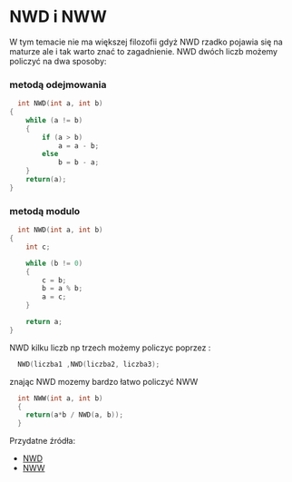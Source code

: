 
# NWD i NWW

W tym temacie nie ma większej filozofii gdyż NWD rzadko pojawia się na maturze ale i tak warto znać to zagadnienie.
NWD dwóch liczb możemy policzyć na dwa sposoby:
### metodą odejmowania

```c++
  int NWD(int a, int b)
{
	while (a != b) 
	{
		if (a > b)
			a = a - b;
		else
			b = b - a;
	}
	return(a);
}
```
 ### metodą modulo 
 

```c++
  int NWD(int a, int b) 
{
	int c;

	while (b != 0)
	{
		c = b;
		b = a % b;
		a = c;
	}

	return a;
}
```
NWD kilku liczb np trzech możemy policzyc poprzez :

```c++
  NWD(liczba1 ,NWD(liczba2, liczba3);
```

znając NWD mozemy bardzo łatwo policzyć NWW

```c++
  int NWW(int a, int b)
  {
    return(a*b / NWD(a, b));
  }
```

Przydatne źródła:
 - [NWD](https://pl.wikipedia.org/wiki/Algorytm_Euklidesa)
 - [NWW](https://pl.wikipedia.org/wiki/Najmniejsza_wsp%C3%B3lna_wielokrotno%C5%9B%C4%87)
 

